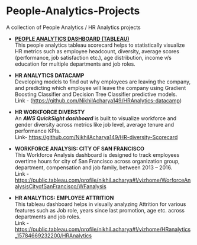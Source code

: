 # People-Analytics-Projects

A collection of People Analytics / HR Analytics projects

* [**PEOPLE ANALYTICS DASHBOARD (TABLEAU)** ](https://public.tableau.com/profile/nikhil.acharya#!/vizhome/PeopleAnalyticsDashboard/PeopleAnalyticsDashboard)  
This people analytics tableau scorecard helps to statistically visualize HR metrics such as employee headcount, diversity, average scores (performance, job satisfaction etc.), age distribution, income v/s education for multiple departments and job roles.  


* **HR ANALYTICS DATACAMP**  
Developing models to find out why employees are leaving the company, and predicting which employee will leave the company using Gradient Boosting Classifier and Decision Tree Classifier predictive models.  
Link - (https://github.com/NikhilAcharya149/HRAnalytics-datacamp) 

* **HR WORKFORCE DIVERSTY**  
An **_AWS QuickSight dashboard_** is built to visualize workforce and gender diversity across metrics like job level, average tenure and performance KPIs.  
Link- https://github.com/NikhilAcharya149/HR-diversity-Scorecard  

* **WORKFORCE ANALYSIS: CITY OF SAN FRANCISCO**  
This Workforce Analysis dashboard is designed to track employees overtime hours for city of San Francisco across organization group, department, compensation and job family, between 2013 – 2016.    
Link - https://public.tableau.com/profile/nikhil.acharya#!/vizhome/WorforceAnalysisCityofSanFrancisco/WFanalysis  

* **HR ANALYTICS: EMPLOYEE ATTRITION**  
This tableau dashboard helps in visually analyzing Attrition for various features such as Job role, years since last promotion, age etc. across departments and job roles.  
Link - https://public.tableau.com/profile/nikhil.acharya#!/vizhome/HRanalytics_15784669232200/HRAnalytics  

